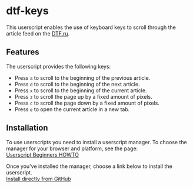 # dtf-keys

This userscript enables the use of keyboard keys to scroll through the article feed on the [DTF.ru](https://dtf.ru/).


## Features

The userscript provides the following keys:

- Press `a` to scroll to the beginning of the previous article.
- Press `d` to scroll to the beginning of the next article.
- Press `x` to scroll to the beginning of the current article.
- Press `z` to scroll the page up by a fixed amount of pixels.
- Press `c` to scroll the page down by a fixed amount of pixels.
- Press `e` to open the current article in a new tab.


## Installation

To use userscripts you need to install a userscript manager.
To choose the manager for your browser and platform, see the page:  
[Userscript Beginners HOWTO](https://openuserjs.org/about/Userscript-Beginners-HOWTO#how-do-i-get-going-)

Once you've installed the manager, choose a link below to install the userscript.  
[Install directly from GitHub](https://github.com/murphyne/dtf-keys/releases/latest/download/dtf-keys.user.js)
